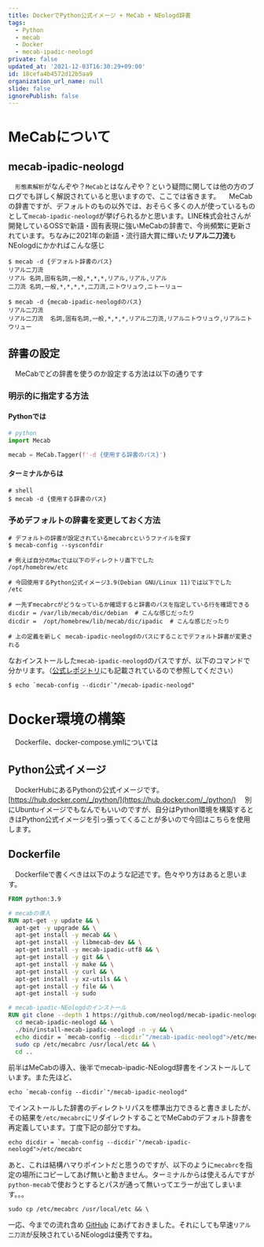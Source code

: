 ```yaml
---
title: DockerでPython公式イメージ + MeCab + NEologd辞書
tags:
  - Python
  - mecab
  - Docker
  - mecab-ipadic-neologd
private: false
updated_at: '2021-12-03T16:30:29+09:00'
id: 18cefa4b4572d12b5aa9
organization_url_name: null
slide: false
ignorePublish: false
---
```

# MeCabについて
## mecab-ipadic-neologd
　`形態素解析`がなんぞや？`MeCab`とはなんぞや？という疑問に関しては他の方のブログでも詳しく解説されていると思いますので、ここでは省きます。
　MeCabの辞書ですが、デフォルトのもの以外では、おそらく多くの人が使っているものとして`mecab-ipadic-neologd`が挙げられるかと思います。LINE株式会社さんが開発しているOSSで新語・固有表現に強いMeCabの辞書で、今尚頻繁に更新されています。ちなみに2021年の新語・流行語大賞に輝いた**リアル二刀流**もNEologdにかかればこんな感じ

```shell
$ mecab -d {デフォルト辞書のパス}
リアル二刀流
リアル	名詞,固有名詞,一般,*,*,*,リアル,リアル,リアル
二刀流	名詞,一般,*,*,*,*,二刀流,ニトウリュウ,ニトーリュー

$ mecab -d {mecab-ipadic-neologdのパス}
リアル二刀流
リアル二刀流	名詞,固有名詞,一般,*,*,*,リアル二刀流,リアルニトウリュウ,リアルニトウリュー
```

## 辞書の設定
　MeCabでどの辞書を使うのか設定する方法は以下の通りです

### 明示的に指定する方法
#### Pythonでは

```python
# python
import Mecab

mecab = MeCab.Tagger(f'-d {使用する辞書のパス}')
```

#### ターミナルからは

```shell
# shell
$ mecab -d {使用する辞書のパス}
```
### 予めデフォルトの辞書を変更しておく方法

```shell
# デフォルトの辞書が設定されているmecabrcというファイルを探す
$ mecab-config --sysconfdir

# 例えば自分のMacでは以下のディレクトリ直下でした
/opt/homebrew/etc

# 今回使用するPython公式イメージ3.9(Debian GNU/Linux 11)では以下でした
/etc

# 一先ずmecabrcがどうなっているか確認すると辞書のパスを指定している行を確認できる
dicdir = /var/lib/mecab/dic/debian  # こんな感じだったり
dicdir =  /opt/homebrew/lib/mecab/dic/ipadic  # こんな感じだったり

# 上の定義を新しく mecab-ipadic-neologdのパスにすることでデフォルト辞書が変更される
```

なおインストールした`mecab-ipadic-neologd`のパスですが、以下のコマンドで分かリます。（[公式レポジトリ](https://github.com/neologd/mecab-ipadic-neologd)にも記載されているので参照してください）

```
$ echo `mecab-config --dicdir`"/mecab-ipadic-neologd"
```

# Docker環境の構築

　Dockerfile、docker-compose.ymlについては

## Python公式イメージ

　DockerHubにあるPythonの公式イメージです。[https://hub.docker.com/_/python/](https://hub.docker.com/_/python/)
　別にUbuntuイメージでもなんでもいいのですが、自分はPython環境を構築するときはPython公式イメージを引っ張ってくることが多いので今回はこちらを使用します。

## Dockerfile

　Dockerfileで書くべきは以下のような記述です。色々やり方はあると思います。

```dockerfile
FROM python:3.9

# mecabの導入
RUN apt-get -y update && \
  apt-get -y upgrade && \
  apt-get install -y mecab && \
  apt-get install -y libmecab-dev && \
  apt-get install -y mecab-ipadic-utf8 && \
  apt-get install -y git && \
  apt-get install -y make && \
  apt-get install -y curl && \
  apt-get install -y xz-utils && \
  apt-get install -y file && \
  apt-get install -y sudo

# mecab-ipadic-NEologdのインストール
RUN git clone --depth 1 https://github.com/neologd/mecab-ipadic-neologd.git && \
  cd mecab-ipadic-neologd && \
  ./bin/install-mecab-ipadic-neologd -n -y && \
  echo dicdir = `mecab-config --dicdir`"/mecab-ipadic-neologd">/etc/mecabrc && \
  sudo cp /etc/mecabrc /usr/local/etc && \
  cd ..
```

前半はMeCabの導入、後半でmecab-ipadic-NEologd辞書をインストールしています。また先ほど、

```
echo `mecab-config --dicdir`"/mecab-ipadic-neologd"
```
でインストールした辞書のディレクトリパスを標準出力できると書きましたが、その結果を`/etc/mecabrc`にリダイレクトすることでMeCabのデフォルト辞書を再定義しています。丁度下記の部分ですね。

```
echo dicdir = `mecab-config --dicdir`"/mecab-ipadic-neologd">/etc/mecabrc
```
あと、これは結構ハマりポイントだと思うのですが、以下のように`mecabrc`を指定の場所にコピーしてあげ無いと動きません。ターミナルからは使えるんですが`python-mecab`で使おうとするとパスが通って無いってエラーが出てしまいます。。。

```
sudo cp /etc/mecabrc /usr/local/etc && \
```

一応、今までの流れ含め [GitHub](https://github.com/spider-man-tm/docker-python-mecab-neologd-base) にあげておきました。それにしても早速`リアル二刀流`が反映されているNEologdは優秀ですね。
